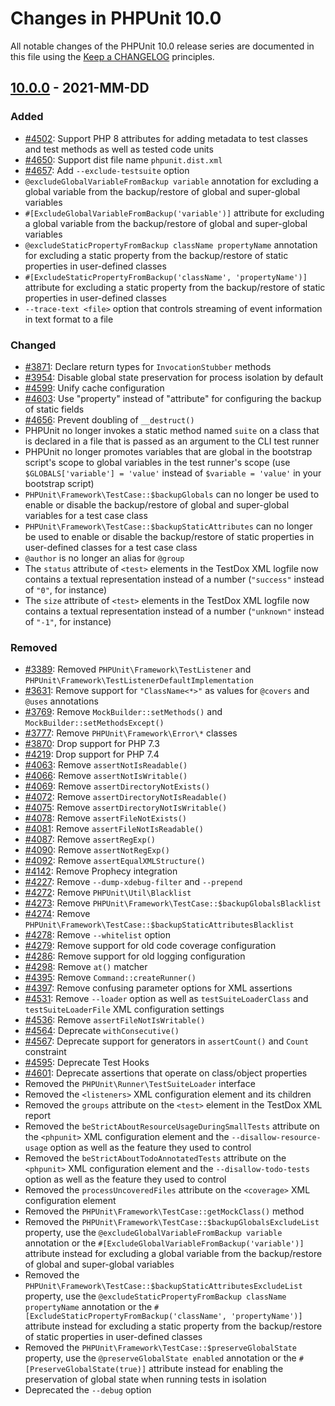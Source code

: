 # Changes in PHPUnit 10.0

All notable changes of the PHPUnit 10.0 release series are documented in this file using the [Keep a CHANGELOG](https://keepachangelog.com/) principles.

## [10.0.0] - 2021-MM-DD

### Added

* [#4502](https://github.com/sebastianbergmann/phpunit/issues/4502): Support PHP 8 attributes for adding metadata to test classes and test methods as well as tested code units
* [#4650](https://github.com/sebastianbergmann/phpunit/issues/4650): Support dist file name `phpunit.dist.xml`
* [#4657](https://github.com/sebastianbergmann/phpunit/pull/4657): Add `--exclude-testsuite` option
* `@excludeGlobalVariableFromBackup variable` annotation for excluding a global variable from the backup/restore of global and super-global variables
* `#[ExcludeGlobalVariableFromBackup('variable')]` attribute for excluding a global variable from the backup/restore of global and super-global variables
* `@excludeStaticPropertyFromBackup className propertyName` annotation for excluding a static property from the backup/restore of static properties in user-defined classes
* `#[ExcludeStaticPropertyFromBackup('className', 'propertyName')]` attribute for excluding a static property from the backup/restore of static properties in user-defined classes
* `--trace-text <file>` option that controls streaming of event information in text format to a file

### Changed

* [#3871](https://github.com/sebastianbergmann/phpunit/issues/3871): Declare return types for `InvocationStubber` methods
* [#3954](https://github.com/sebastianbergmann/phpunit/issues/3954): Disable global state preservation for process isolation by default
* [#4599](https://github.com/sebastianbergmann/phpunit/issues/4599): Unify cache configuration
* [#4603](https://github.com/sebastianbergmann/phpunit/issues/4603): Use "property" instead of "attribute" for configuring the backup of static fields
* [#4656](https://github.com/sebastianbergmann/phpunit/issues/4656): Prevent doubling of `__destruct()`
* PHPUnit no longer invokes a static method named `suite` on a class that is declared in a file that is passed as an argument to the CLI test runner
* PHPUnit no longer promotes variables that are global in the bootstrap script's scope to global variables in the test runner's scope (use `$GLOBALS['variable'] = 'value'` instead of `$variable = 'value'` in your bootstrap script)
* `PHPUnit\Framework\TestCase::$backupGlobals` can no longer be used to enable or disable the backup/restore of global and super-global variables for a test case class
* `PHPUnit\Framework\TestCase::$backupStaticAttributes` can no longer be used to enable or disable the backup/restore of static properties in user-defined classes for a test case class
* `@author` is no longer an alias for `@group`
* The `status` attribute of `<test>` elements in the TestDox XML logfile now contains a textual representation instead of a number (`"success"` instead of `"0"`, for instance)
* The `size` attribute of `<test>` elements in the TestDox XML logfile now contains a textual representation instead of a number (`"unknown"` instead of `"-1"`, for instance)

### Removed

* [#3389](https://github.com/sebastianbergmann/phpunit/issues/3389): Removed `PHPUnit\Framework\TestListener` and `PHPUnit\Framework\TestListenerDefaultImplementation`
* [#3631](https://github.com/sebastianbergmann/phpunit/issues/3631): Remove support for `"ClassName<*>"` as values for `@covers` and `@uses` annotations
* [#3769](https://github.com/sebastianbergmann/phpunit/issues/3769): Remove `MockBuilder::setMethods()` and `MockBuilder::setMethodsExcept()`
* [#3777](https://github.com/sebastianbergmann/phpunit/issues/3777): Remove `PHPUnit\Framework\Error\*` classes
* [#3870](https://github.com/sebastianbergmann/phpunit/issues/3870): Drop support for PHP 7.3
* [#4219](https://github.com/sebastianbergmann/phpunit/issues/4219): Drop support for PHP 7.4
* [#4063](https://github.com/sebastianbergmann/phpunit/issues/4063): Remove `assertNotIsReadable()`
* [#4066](https://github.com/sebastianbergmann/phpunit/issues/4066): Remove `assertNotIsWritable()`
* [#4069](https://github.com/sebastianbergmann/phpunit/issues/4069): Remove `assertDirectoryNotExists()`
* [#4072](https://github.com/sebastianbergmann/phpunit/issues/4072): Remove `assertDirectoryNotIsReadable()`
* [#4075](https://github.com/sebastianbergmann/phpunit/issues/4075): Remove `assertDirectoryNotIsWritable()`
* [#4078](https://github.com/sebastianbergmann/phpunit/issues/4078): Remove `assertFileNotExists()`
* [#4081](https://github.com/sebastianbergmann/phpunit/issues/4081): Remove `assertFileNotIsReadable()`
* [#4087](https://github.com/sebastianbergmann/phpunit/issues/4087): Remove `assertRegExp()`
* [#4090](https://github.com/sebastianbergmann/phpunit/issues/4090): Remove `assertNotRegExp()`
* [#4092](https://github.com/sebastianbergmann/phpunit/issues/4092): Remove `assertEqualXMLStructure()`
* [#4142](https://github.com/sebastianbergmann/phpunit/issues/4142): Remove Prophecy integration
* [#4227](https://github.com/sebastianbergmann/phpunit/issues/4227): Remove `--dump-xdebug-filter` and `--prepend`
* [#4272](https://github.com/sebastianbergmann/phpunit/issues/4272): Remove `PHPUnit\Util\Blacklist`
* [#4273](https://github.com/sebastianbergmann/phpunit/issues/4273): Remove `PHPUnit\Framework\TestCase::$backupGlobalsBlacklist`
* [#4274](https://github.com/sebastianbergmann/phpunit/issues/4274): Remove `PHPUnit\Framework\TestCase::$backupStaticAttributesBlacklist`
* [#4278](https://github.com/sebastianbergmann/phpunit/issues/4278): Remove `--whitelist` option
* [#4279](https://github.com/sebastianbergmann/phpunit/issues/4279): Remove support for old code coverage configuration
* [#4286](https://github.com/sebastianbergmann/phpunit/issues/4286): Remove support for old logging configuration
* [#4298](https://github.com/sebastianbergmann/phpunit/issues/4298): Remove `at()` matcher
* [#4395](https://github.com/sebastianbergmann/phpunit/issues/4395): Remove `Command::createRunner()`
* [#4397](https://github.com/sebastianbergmann/phpunit/issues/4397): Remove confusing parameter options for XML assertions
* [#4531](https://github.com/sebastianbergmann/phpunit/pull/4531): Remove `--loader` option as well as `testSuiteLoaderClass` and `testSuiteLoaderFile` XML configuration settings
* [#4536](https://github.com/sebastianbergmann/phpunit/issues/4536): Remove `assertFileNotIsWritable()`
* [#4564](https://github.com/sebastianbergmann/phpunit/issues/4564): Deprecate `withConsecutive()`
* [#4567](https://github.com/sebastianbergmann/phpunit/issues/4567): Deprecate support for generators in `assertCount()` and `Count` constraint
* [#4595](https://github.com/sebastianbergmann/phpunit/issues/4595): Deprecate Test Hooks
* [#4601](https://github.com/sebastianbergmann/phpunit/issues/4601): Deprecate assertions that operate on class/object properties
* Removed the `PHPUnit\Runner\TestSuiteLoader` interface
* Removed the `<listeners>` XML configuration element and its children
* Removed the `groups` attribute on the `<test>` element in the TestDox XML report
* Removed the `beStrictAboutResourceUsageDuringSmallTests` attribute on the `<phpunit>` XML configuration element and the `--disallow-resource-usage` option as well as the feature they used to control
* Removed the `beStrictAboutTodoAnnotatedTests` attribute on the `<phpunit>` XML configuration element and the `--disallow-todo-tests` option as well as the feature they used to control
* Removed the `processUncoveredFiles` attribute on the `<coverage>` XML configuration element
* Removed the `PHPUnit\Framework\TestCase::getMockClass()` method
* Removed the `PHPUnit\Framework\TestCase::$backupGlobalsExcludeList` property, use the `@excludeGlobalVariableFromBackup variable` annotation or the `#[ExcludeGlobalVariableFromBackup('variable')]` attribute instead for excluding a global variable from the backup/restore of global and super-global variables
* Removed the `PHPUnit\Framework\TestCase::$backupStaticAttributesExcludeList` property, use the `@excludeStaticPropertyFromBackup className propertyName` annotation or the `#[ExcludeStaticPropertyFromBackup('className', 'propertyName')]` attribute instead for excluding a static property from the backup/restore of static properties in user-defined classes
* Removed the `PHPUnit\Framework\TestCase::$preserveGlobalState` property, use the `@preserveGlobalState enabled` annotation or the `#[PreserveGlobalState(true)]` attribute instead for enabling the preservation of global state when running tests in isolation
* Deprecated the `--debug` option

[10.0.0]: https://github.com/sebastianbergmann/phpunit/compare/9.5...master
